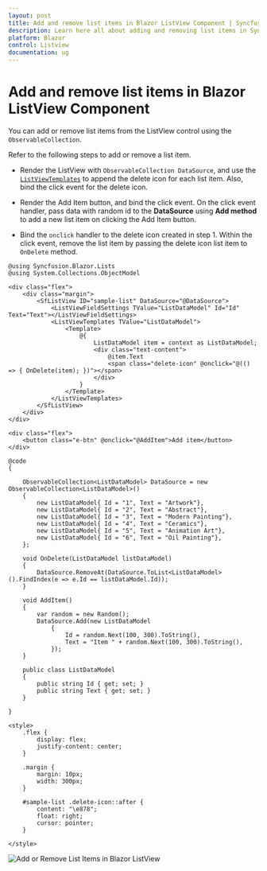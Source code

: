 ```yaml
---
layout: post
title: Add and remove list items in Blazor ListView Component | Syncfusion
description: Learn here all about adding and removing list items in Syncfusion Blazor ListView component and more.
platform: Blazor
control: Listview
documentation: ug
---
```


# Add and remove list items in Blazor ListView Component

You can add or remove list items from the ListView control using the `ObservableCollection`.

Refer to the following steps to add or remove a list item.

* Render the ListView with `ObservableCollection DataSource`, and use the [`ListViewTemplates`](https://help.syncfusion.com/cr/blazor/Syncfusion.Blazor.Lists.ListViewTemplates-1.html) to append the delete icon for each list item. Also, bind the click event for the delete icon.

* Render the Add Item button, and bind the click event. On the click event handler, pass data with random id to the **DataSource** using **Add method** to add a new list item on clicking the Add Item button.

* Bind the `onclick` handler to the delete icon created in step 1. Within the click event, remove the list item by passing the delete icon list item to `OnDelete` method.

```cshtml
@using Syncfusion.Blazor.Lists
@using System.Collections.ObjectModel

<div class="flex">
    <div class="margin">
        <SfListView ID="sample-list" DataSource="@DataSource">
            <ListViewFieldSettings TValue="ListDataModel" Id="Id" Text="Text"></ListViewFieldSettings>
            <ListViewTemplates TValue="ListDataModel">
                <Template>
                    @{
                        ListDataModel item = context as ListDataModel;
                        <div class="text-content">
                            @item.Text
                            <span class="delete-icon" @onclick="@(() => { OnDelete(item); })"></span>
                        </div>
                    }
                </Template>
            </ListViewTemplates>
        </SfListView>
    </div>
</div>

<div class="flex">
    <button class="e-btn" @onclick="@AddItem">Add item</button>
</div>

@code
{

    ObservableCollection<ListDataModel> DataSource = new ObservableCollection<ListDataModel>()
    {
        new ListDataModel{ Id = "1", Text = "Artwork"},
        new ListDataModel{ Id = "2", Text = "Abstract"},
        new ListDataModel{ Id = "3", Text = "Modern Painting"},
        new ListDataModel{ Id = "4", Text = "Ceramics"},
        new ListDataModel{ Id = "5", Text = "Animation Art"},
        new ListDataModel{ Id = "6", Text = "Oil Painting"},
    };

    void OnDelete(ListDataModel listDataModel)
    {
        DataSource.RemoveAt(DataSource.ToList<ListDataModel>().FindIndex(e => e.Id == listDataModel.Id));
    }

    void AddItem()
    {
        var random = new Random();
        DataSource.Add(new ListDataModel
            {
                Id = random.Next(100, 300).ToString(),
                Text = "Item " + random.Next(100, 300).ToString(),
            });
    }

    public class ListDataModel
    {
        public string Id { get; set; }
        public string Text { get; set; }
    }

}

<style>
    .flex {
        display: flex;
        justify-content: center;
    }

    .margin {
        margin: 10px;
        width: 300px;
    }

    #sample-list .delete-icon::after {
        content: "\e878";
        float: right;
        cursor: pointer;
    }

</style>
```

![Add or Remove List Items in Blazor ListView](../images/list/blazor-listview-add-and-remove-list-items.png)
